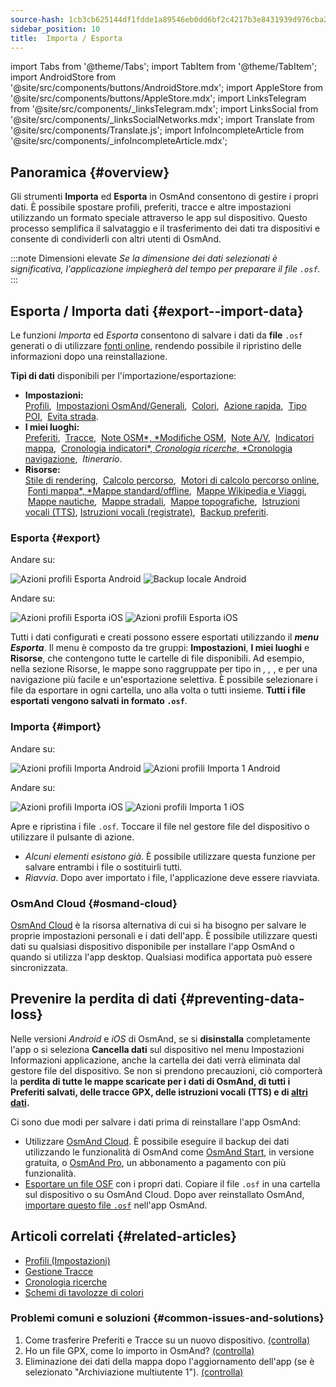 ```yaml
---
source-hash: 1cb3cb625144df1fdde1a89546eb0dd6bf2c4217b3e8431939d976cba2b359fb
sidebar_position: 10
title:  Importa / Esporta
---
```


import Tabs from '@theme/Tabs';
import TabItem from '@theme/TabItem';
import AndroidStore from '@site/src/components/buttons/AndroidStore.mdx';
import AppleStore from '@site/src/components/buttons/AppleStore.mdx';
import LinksTelegram from '@site/src/components/_linksTelegram.mdx';
import LinksSocial from '@site/src/components/_linksSocialNetworks.mdx';
import Translate from '@site/src/components/Translate.js';
import InfoIncompleteArticle from '@site/src/components/_infoIncompleteArticle.mdx';

## Panoramica {#overview}

Gli strumenti **Importa** ed **Esporta** in OsmAnd consentono di gestire i propri dati. È possibile spostare profili, preferiti, tracce e altre impostazioni utilizzando un formato speciale attraverso le app sul dispositivo. Questo processo semplifica il salvataggio e il trasferimento dei dati tra dispositivi e consente di condividerli con altri utenti di OsmAnd.

:::note Dimensioni elevate
*Se la dimensione dei dati selezionati è significativa, l'applicazione impiegherà del tempo per preparare il file `.osf`.*
:::


## Esporta / Importa dati {#export--import-data}

Le funzioni *Importa* ed *Esporta* consentono di salvare i dati da **file** `.osf` generati o di utilizzare [fonti online](../map/raster-maps.md), rendendo possibile il ripristino delle informazioni dopo una reinstallazione.

**Tipi di dati** disponibili per l'importazione/esportazione:

- **Impostazioni:**  
        [Profili](../personal/profiles.md#actions), &nbsp;[Impostazioni OsmAnd/Generali](../personal/global-settings.md), &nbsp;[Colori](../personal/color-palette-schemes.md), &nbsp;[Azione rapida](../widgets/quick-action.md), &nbsp;[Tipo POI](../map/point-layers-on-map.md#poi-types), &nbsp;[Evita strada](../map/map-context-menu.md#avoid-road).
- **I miei luoghi:**  
        [Preferiti](../personal/favorites.md#export--import), &nbsp;[Tracce](../personal/tracks/manage-tracks.md#import--export-track), &nbsp;[Note OSM*, *Modifiche OSM](../plugins/osm-editing.md#create--modify-poi), &nbsp;[Note A/V](../plugins/audio-video-notes.md), &nbsp;[Indicatori mappa](../personal/markers.md), &nbsp;[Cronologia indicatori*, *Cronologia ricerche*, *Cronologia navigazione](../personal/global-settings.md#history), &nbsp;*Itinerario*.
- **Risorse:**  
        [Stile di rendering](../map/vector-maps.md#custom-map-style), &nbsp;[Calcolo percorso](../navigation/routing/osmand-routing.md), &nbsp;[Motori di calcolo percorso online](../navigation/routing/online-routing.md), &nbsp;[Fonti mappa*, *Mappe standard/offline](../map/raster-maps.md), &nbsp;[Mappe Wikipedia e Viaggi](../plan-route/travel-guides.md), &nbsp;[Mappe nautiche](../plugins/nautical-charts.md), &nbsp;[Mappe stradali](../map/vector-maps.md#road-style), &nbsp;[Mappe topografiche](../plugins/topography.md), &nbsp;[Istruzioni vocali (TTS)](../navigation/guidance/voice-navigation.md#tts-text-to-speech), [Istruzioni vocali (registrate)](../navigation/guidance/voice-navigation.md#recorded-voice-prompts), &nbsp;[Backup preferiti](../personal/favorites.md#automatic-favorites-backup).


### Esporta {#export}

<Tabs groupId="operating-systems" queryString="current-os">

<TabItem value="android" label="Android">

Andare su: *<Translate android="true" ids="shared_string_menu,shared_string_settings,import_export,export_to_file"/>*  

![Azioni profili Esporta Android](@site/static/img/personal/profiles/profile_actions_export_1_andr.png) ![Backup locale Android](@site/static/img/personal/profiles/profile_actions_export_2_andr.png)  

</TabItem>

<TabItem value="ios" label="iOS">

Andare su: *<Translate ios="true" ids="shared_string_menu,shared_string_settings,local_backup,backup_into_file"/>*

![Azioni profili Esporta iOS](@site/static/img/personal/profiles/profile_actions_export_1_ios.png)   ![Azioni profili Esporta iOS](@site/static/img/personal/profiles/profile_actions_export_2_ios.png)

</TabItem>

</Tabs>

Tutti i dati configurati e creati possono essere esportati utilizzando il ***menu Esporta***. Il menu è composto da tre gruppi: **Impostazioni**, **I miei luoghi** e **Risorse**, che contengono tutte le cartelle di file disponibili. Ad esempio, nella sezione Risorse, le mappe sono raggruppate per tipo in *<Translate android="true" ids="standard_maps"/>, <Translate android="true" ids="wikipedia_and_travel_maps"/>, <Translate android="true" ids="nautical_maps"/>*, e *<Translate android="true" ids="topography_maps"/>* per una navigazione più facile e un'esportazione selettiva. È possibile selezionare i file da esportare in ogni cartella, uno alla volta o tutti insieme. **Tutti i file esportati vengono salvati in formato `.osf`**.  


### Importa {#import}

<Tabs groupId="operating-systems" queryString="current-os">

<TabItem value="android" label="Android">

Andare su: *<Translate android="true" ids="shared_string_menu,shared_string_settings,import_export,shared_string_import"/>*  

![Azioni profili Importa Android](@site/static/img/personal/profiles/profile_actions_import_android.png) ![Azioni profili Importa 1 Android](@site/static/img/personal/profiles/profile_actions_import_1_android.png) 

<!-- ![Profiles Actions Import 2 Android](@site/static/img/personal/profiles/profile_actions_import_2_android.png) -->

</TabItem>

<TabItem value="ios" label="iOS">

Andare su: *<Translate ios="true" ids="shared_string_menu,shared_string_settings,local_backup,restore_from_file"/>*  


![Azioni profili Importa iOS](@site/static/img/personal/profiles/profile_actions_import_ios.png) ![Azioni profili Importa 1 iOS](@site/static/img/personal/profiles/profile_actions_import_1_ios.png) 
<!--  ![Profiles Actions Import 2 iOS](@site/static/img/personal/profiles/profile_actions_import_2_ios.png) -->

</TabItem>

</Tabs>

Apre e ripristina i file `.osf`. Toccare il file nel gestore file del dispositivo o utilizzare il pulsante di azione.

- *Alcuni elementi esistono già*. È possibile utilizzare questa funzione per salvare entrambi i file o sostituirli tutti.
- *Riavvia*. Dopo aver importato i file, l'applicazione deve essere riavviata.


### OsmAnd Cloud {#osmand-cloud}

[OsmAnd Cloud](../personal/osmand-cloud.md) è la risorsa alternativa di cui si ha bisogno per salvare le proprie impostazioni personali e i dati dell'app. È possibile utilizzare questi dati su qualsiasi dispositivo disponibile per installare l'app OsmAnd o quando si utilizza l'app desktop. Qualsiasi modifica apportata può essere sincronizzata.


## Prevenire la perdita di dati {#preventing-data-loss}

Nelle versioni *Android* e *iOS* di OsmAnd, se si **disinstalla** completamente l'app o si seleziona **Cancella dati** sul dispositivo nel menu Impostazioni Informazioni applicazione, anche la cartella dei dati verrà eliminata dal gestore file del dispositivo. Se non si prendono precauzioni, ciò comporterà la **perdita di tutte le mappe scaricate per i dati di OsmAnd, di tutti i Preferiti salvati, delle tracce GPX, delle istruzioni vocali (TTS) e di [altri dati](#export--import-data).**

Ci sono due modi per salvare i dati prima di reinstallare l'app OsmAnd:

- Utilizzare [OsmAnd Cloud](#osmand-cloud). È possibile eseguire il backup dei dati utilizzando le funzionalità di OsmAnd come [OsmAnd Start](../personal/osmand-cloud.md#osmand-start), in versione gratuita, o [OsmAnd Pro](../purchases/index.md), un abbonamento a pagamento con più funzionalità.
- [Esportare un file OSF](#export) con i propri dati. Copiare il file `.osf` in una cartella sul dispositivo o su OsmAnd Cloud. Dopo aver reinstallato OsmAnd, [importare questo file `.osf`](#import) nell'app OsmAnd.


## Articoli correlati {#related-articles}

- [Profili (Impostazioni)](./profiles.md)
- [Gestione Tracce](../personal/tracks/manage-tracks.md#import--export-track)
- [Cronologia ricerche](../search/search-history.md#export-and-share)
- [Schemi di tavolozze di colori](../personal/color-palette-schemes.md)

### Problemi comuni e soluzioni {#common-issues-and-solutions}

1. Come trasferire Preferiti e Tracce su un nuovo dispositivo. [(controlla)](../troubleshooting/setup.md#how-to-transfer-favorites-and-tracks-to-a-new-device)
2. Ho un file GPX, come lo importo in OsmAnd? [(controlla)](../troubleshooting/setup.md#i-have-a-gpx-file-how-do-i-import-it-into-osmand)
3. Eliminazione dei dati della mappa dopo l'aggiornamento dell'app (se è selezionato "Archiviazione multiutente 1"). [(controlla)](../troubleshooting/maps-data#deleting-map-data-after-the-app-update-if-multiuser-storage-1-is-selected)